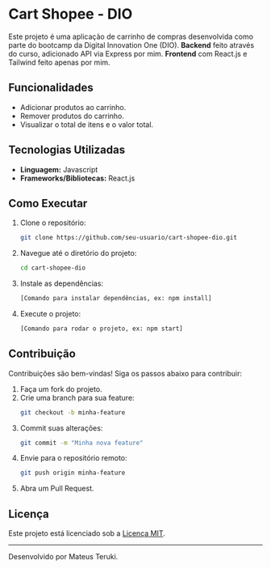 # Cart Shopee - DIO

Este projeto é uma aplicação de carrinho de compras desenvolvida como parte do bootcamp da Digital Innovation One (DIO). **Backend** feito através do curso, adicionado API via Express por mim. **Frontend** com React.js e Tailwind feito apenas por mim.

## Funcionalidades

- Adicionar produtos ao carrinho.
- Remover produtos do carrinho.
- Visualizar o total de itens e o valor total.

## Tecnologias Utilizadas

- **Linguagem:** Javascript
- **Frameworks/Bibliotecas:** React.js

## Como Executar

1. Clone o repositório:
   ```bash
   git clone https://github.com/seu-usuario/cart-shopee-dio.git
   ```
2. Navegue até o diretório do projeto:
   ```bash
   cd cart-shopee-dio
   ```
3. Instale as dependências:
   ```bash
   [Comando para instalar dependências, ex: npm install]
   ```
4. Execute o projeto:
   ```bash
   [Comando para rodar o projeto, ex: npm start]
   ```

## Contribuição

Contribuições são bem-vindas! Siga os passos abaixo para contribuir:

1. Faça um fork do projeto.
2. Crie uma branch para sua feature:
   ```bash
   git checkout -b minha-feature
   ```
3. Commit suas alterações:
   ```bash
   git commit -m "Minha nova feature"
   ```
4. Envie para o repositório remoto:
   ```bash
   git push origin minha-feature
   ```
5. Abra um Pull Request.

## Licença

Este projeto está licenciado sob a [Licença MIT](LICENSE).

---
Desenvolvido por Mateus Teruki.
